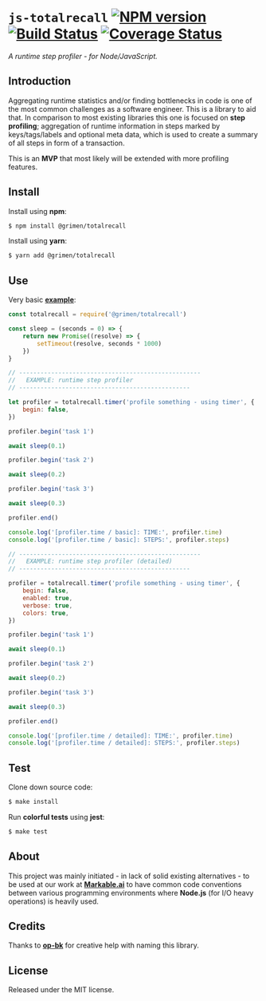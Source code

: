 
# `js-totalrecall` [![NPM version](https://badge.fury.io/js/%40grimen%2Ftotalrecall.svg)](https://badge.fury.io/js/%40grimen%2Ftotalrecall) [![Build Status](https://travis-ci.com/grimen/js-totalrecall.svg?token=sspjPRWbecBSpceU8Jyn&branch=master)](https://travis-ci.com/grimen/js-totalrecall) [![Coverage Status](https://codecov.io/gh/grimen/js-totalrecall/branch/master/graph/badge.svg)](https://codecov.io/gh/grimen/js-totalrecall)

*A runtime step profiler - for Node/JavaScript.*


## Introduction

Aggregating runtime statistics and/or finding bottlenecks in code is one of the most common challenges as a software engineer. This is a library to aid that. In comparison to most existing libraries this one is focused on **step profiling**; aggregation of runtime information in steps marked by keys/tags/labels and optional meta data, which is used to create a summary of all steps in form of a transaction.

This is an **MVP** that most likely will be extended with more profiling features.


## Install

Install using **npm**:

```bash
$ npm install @grimen/totalrecall
```

Install using **yarn**:

```bash
$ yarn add @grimen/totalrecall
```


## Use

Very basic **[example](https://github.com/grimen/js-totalrecall/tree/master/examples/basic.js)**:

```javascript
const totalrecall = require('@grimen/totalrecall')

const sleep = (seconds = 0) => {
    return new Promise((resolve) => {
        setTimeout(resolve, seconds * 1000)
    })
}

// ---------------------------------------------------
//   EXAMPLE: runtime step profiler
// ------------------------------------------------

let profiler = totalrecall.timer('profile something - using timer', {
    begin: false,
})

profiler.begin('task 1')

await sleep(0.1)

profiler.begin('task 2')

await sleep(0.2)

profiler.begin('task 3')

await sleep(0.3)

profiler.end()

console.log('[profiler.time / basic]: TIME:', profiler.time)
console.log('[profiler.time / basic]: STEPS:', profiler.steps)

// ---------------------------------------------------
//   EXAMPLE: runtime step profiler (detailed)
// ------------------------------------------------

profiler = totalrecall.timer('profile something - using timer', {
    begin: false,
    enabled: true,
    verbose: true,
    colors: true,
})

profiler.begin('task 1')

await sleep(0.1)

profiler.begin('task 2')

await sleep(0.2)

profiler.begin('task 3')

await sleep(0.3)

profiler.end()

console.log('[profiler.time / detailed]: TIME:', profiler.time)
console.log('[profiler.time / detailed]: STEPS:', profiler.steps)
```


## Test

Clone down source code:

```sh
$ make install
```

Run **colorful tests** using **jest**:

```sh
$ make test
```


## About

This project was mainly initiated - in lack of solid existing alternatives - to be used at our work at **[Markable.ai](https://markable.ai)** to have common code conventions between various programming environments where **Node.js** (for I/O heavy operations) is heavily used.


## Credits

Thanks to **[op-bk](https://github.com/op-bk)** for creative help with naming this library.


## License

Released under the MIT license.

